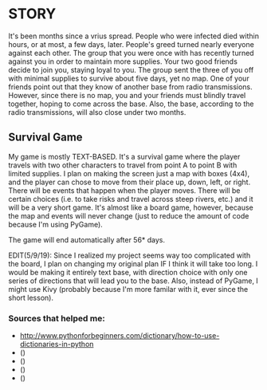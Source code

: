# STORY
It's been months since a vrius spread. People who were infected died within hours, or at most, a few days, later. People's greed turned nearly everyone against each other. The group that you were once with has recently turned against you in order to maintain more supplies. Your two good friends decide to join you, staying loyal to you. The group sent the three of you off with minimal supplies to survive about five days, yet no map. One of your friends point out that they know of another base from radio transmissions. However, since there is no map, you and your friends must blindly travel together, hoping to come across the base. Also, the base, according to the radio transmissions, will also close under two months.



## Survival Game

My game is mostly TEXT-BASED. It's a survival game where the player travels with two other characters to travel from point A to point B with limited supplies. I plan on making the screen just a map with boxes (4x4), and the player can chose to move from their place up, down, left, or right. There will be events that happen when the player moves. There will be certain choices (i.e. to take risks and travel across steep rivers, etc.) and it will be a very short game. It's almost like a board game, however, because the map and events will never change (just to reduce the amount of code because I'm using PyGame).

The game will end automatically after 56* days.

EDIT(5/9/19): Since I realized my project seems way too complicated with the board, I plan on changing my original plan IF I think it will take too long. I would be making it entirely text base, with direction choice with only one series of directions that will lead you to the base. Also, instead of PyGame, I might use Kivy (probably because I'm more familar with it, ever since the short lesson).

### Sources that helped me:
* http://www.pythonforbeginners.com/dictionary/how-to-use-dictionaries-in-python
* ()
* ()
* ()
* ()
